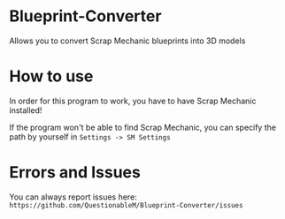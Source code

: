 # Blueprint-Converter
Allows you to convert Scrap Mechanic blueprints into 3D models

# How to use
In order for this program to work, you have to have Scrap Mechanic installed!

If the program won't be able to find Scrap Mechanic, you can specify the path by yourself in `Settings -> SM Settings`

# Errors and Issues
You can always report issues here:
`https://github.com/QuestionableM/Blueprint-Converter/issues`
